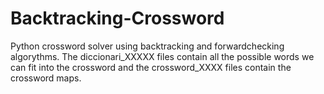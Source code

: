 # Backtracking-Crossword
Python crossword solver using backtracking and forwardchecking algorythms.
The diccionari_XXXXX files contain all the possible words we can fit into the crossword and the crossword_XXXX files contain the crossword maps.
